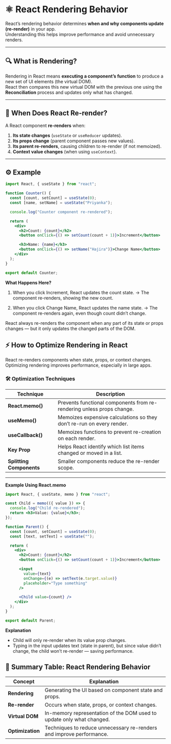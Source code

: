 # ⚛️ React Rendering Behavior

React’s rendering behavior determines **when and why components update (re-render)** in your app.  
Understanding this helps improve performance and avoid unnecessary renders.

---

## 🔍 What is Rendering?

Rendering in React means **executing a component’s function** to produce a new set of UI elements (the virtual DOM).  
React then compares this new virtual DOM with the previous one using the **Reconciliation** process and updates only what has changed.

---

## 🧩 When Does React Re-render?

A React component **re-renders** when:
1. **Its state changes** (`useState` or `useReducer` updates).  
2. **Its props change** (parent component passes new values).  
3. **Its parent re-renders**, causing children to re-render (if not memoized).  
4. **Context value changes** (when using `useContext`).  

---

## ⚙️ Example

```jsx
import React, { useState } from "react";

function Counter() {
  const [count, setCount] = useState(0);
  const [name, setName] = useState("Priyanka");

  console.log("Counter component re-rendered");

  return (
    <div>
      <h2>Count: {count}</h2>
      <button onClick={() => setCount(count + 1)}>Increment</button>

      <h3>Name: {name}</h3>
      <button onClick={() => setName("Hajira")}>Change Name</button>
    </div>
  );
}

export default Counter;
```
**What Happens Here?**
  1. When you click Increment, React updates the count state.
     → The component re-renders, showing the new count.

  2. When you click Change Name, React updates the name state.
    → The component re-renders again, even though count didn’t change.

React always re-renders the component when any part of its state or props changes — but it only updates the changed parts of the DOM.


## ⚡ How to Optimize Rendering in React

React re-renders components when state, props, or context changes.  
Optimizing rendering improves performance, especially in large apps.

### 🛠 Optimization Techniques

| Technique | Description |
| --------- | ----------- |
| **React.memo()** | Prevents functional components from re-rendering unless props change. |
| **useMemo()** | Memoizes expensive calculations so they don’t re-run on every render. |
| **useCallback()** | Memoizes functions to prevent re-creation on each render. |
| **Key Prop** | Helps React identify which list items changed or moved in a list. |
| **Splitting Components** | Smaller components reduce the re-render scope. |

---


**Example Using React.memo**
```jsx
import React, { useState, memo } from "react";

const Child = memo(({ value }) => {
  console.log("Child re-rendered");
  return <h3>Value: {value}</h3>;
});

function Parent() {
  const [count, setCount] = useState(0);
  const [text, setText] = useState("");

  return (
    <div>
      <h2>Count: {count}</h2>
      <button onClick={() => setCount(count + 1)}>Increment</button>

      <input
        value={text}
        onChange={(e) => setText(e.target.value)}
        placeholder="Type something"
      />

      <Child value={count} />
    </div>
  );
}

export default Parent;
```
 **Explanation**
  - Child will only re-render when its value prop changes.
  - Typing in the input updates text (state in parent), but since value didn’t change, the child won’t re-render — saving performance.

## 🧩 Summary Table: React Rendering Behavior

| Concept | Explanation |
| -------- | ----------- |
| **Rendering** | Generating the UI based on component state and props. |
| **Re-render** | Occurs when state, props, or context changes. |
| **Virtual DOM** | In-memory representation of the DOM used to update only what changed. |
| **Optimization** | Techniques to reduce unnecessary re-renders and improve performance. |
